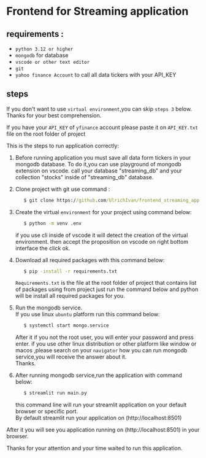 # Frontend for Streaming application

## requirements :

- `python 3.12 or higher`
- `mongodb` for database
- `vscode or other text editor`
- `git`
- `yahoo finance Account` to call all data tickers with your API_KEY

## steps

If you don't want to use `virtual environment`,you can skip `steps 3` below.<br>
Thanks for your best comprehension.<br>

If you have your `API_KEY` of `yfinance` account please paste it on `API_KEY.txt` file on the root folder of project

This is the steps to run application correctly:

1. Before running application you must save all data form tickers in your mongodb database.
   To do it,you can use playground of mongodb extension on vscode.
   call your database "streaming_db" and your collection "stocks" inside of "streaming_db" database.

2. Clone project with git use command :

   ```cmd
      $ git clone https://github.com/UlrichIvan/frontend_streaming_app.git
   ```

3. Create the virtual `environment` for your project using command below:

   ```cmd
      $ python -m venv .env
   ```

   if you use cli inside of vscode it will detect the creation of the virtual environment.
   then accept the proposition on vscode on right bottom interface the click ok.

4. Download all required packages with this command below:

   ```cmd
      $ pip -install -r requirements.txt
   ```

   `Requirements.txt` is the file at the root folder of project that contains list of packages using from project just run the command below and python will be install all required packages for you.

5. Run the mongodb service.<br/>
   If you use linux `ubuntu` platform run this command below:

   ```cmd
      $ systemctl start mongo.service
   ```

   After it if you not the root user, you will enter your password and press enter.
   if you use other linux distribution or other platform like window or macos ,please search on your `navigator` how you can run mongodb service,you will receive the answer about it.<br>
   Thanks.

6. After running mongodb service,run the application with command below:

   ```cmd
      $ streamlit run main.py
   ```

   this command line will run your streamlit application on your default browser or specific port.<br>
   By default streamlit run your application on (http://localhost:8501)

After it you will see you application running on (http://localhost:8501) in your browser.

Thanks for your attention and your time waited to run this application.

